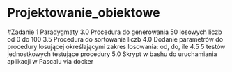 # Projektowanie_obiektowe

#Zadanie 1 Paradygmaty 
3.0 Procedura do generowania 50 losowych liczb od 0 do 100
3.5 Procedura do sortowania liczb
4.0 Dodanie parametrów do procedury losującej określającymi zakres
losowania: od, do, ile
4.5 5 testów jednostkowych testujące procedury
5.0 Skrypt w bashu do uruchamiania aplikacji w Pascalu via docker
